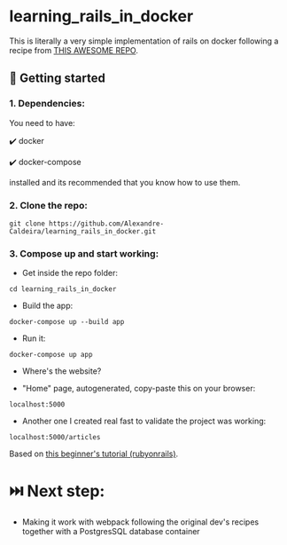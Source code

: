 # learning_rails_in_docker

This is literally a very simple implementation of rails on docker following a recipe from [THIS AWESOME REPO](https://github.com/alpinelab/docker-ruby-dev). 

## 🚀 Getting started

### 1. Dependencies:

You need to have: 

✔️ docker

✔️ docker-compose

installed and its recommended that you know how to use them.

### 2. Clone the repo:

```
git clone https://github.com/Alexandre-Caldeira/learning_rails_in_docker.git
```

### 3. Compose up and start working:

- Get inside the repo folder:

```
cd learning_rails_in_docker
```

- Build the app:

```
docker-compose up --build app
```

- Run it:

```
docker-compose up app
```

- Where's the website?

- "Home" page, autogenerated, copy-paste this on your browser:

```
localhost:5000
```

- Another one I created real fast to validate the project was working:
```
localhost:5000/articles
```

Based on [this beginner's tutorial (rubyonrails)](https://guides.rubyonrails.org/getting_started.html#say-hello-rails).

# ⏭️ Next step:
- Making it work with webpack following the original dev's recipes together with a PostgresSQL database container
